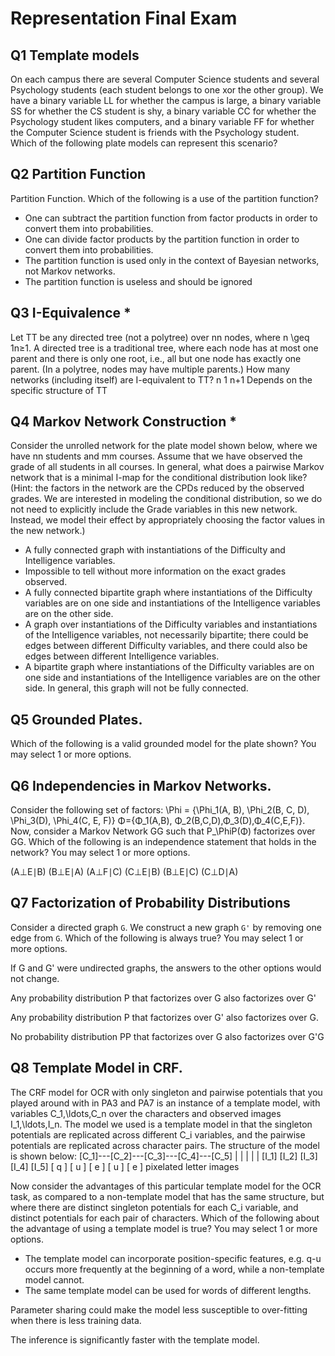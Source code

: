 # Representation Final Exam

## Q1 Template models
On each campus there are several Computer Science students and several Psychology students (each student belongs to one xor the other group). We have a binary variable LL for whether the campus is large, a binary variable SS for whether the CS student is shy, a binary variable CC for whether the Psychology student likes computers, and a binary variable FF for whether the Computer Science student is friends with the Psychology student. Which of the following plate models can represent this scenario?


## Q2 Partition Function
Partition Function. Which of the following is a use of the partition function?

* One can subtract the partition function from factor products in order to convert them into probabilities.
* One can divide factor products by the partition function in order to convert them into probabilities.
* The partition function is used only in the context of Bayesian networks, not Markov networks.
* The partition function is useless and should be ignored


## Q3 I-Equivalence *
Let TT be any directed tree (not a polytree) over nn nodes, where n \geq 1n≥1. A directed tree is a traditional tree, where each node has at most one parent and there is only one root, i.e., all but one node has exactly one parent. (In a polytree, nodes may have multiple parents.) How many networks (including itself) are I-equivalent to TT?
n
1
n+1
Depends on the specific structure of TT


## Q4 Markov Network Construction *
Consider the unrolled network for the plate model shown below, where we have nn students and mm courses. Assume that we have observed the grade of all students in all courses. In general, what does a pairwise Markov network that is a minimal I-map for the conditional distribution look like? (Hint: the factors in the network are the CPDs reduced by the observed grades. We are interested in modeling the conditional distribution, so we do not need to explicitly include the Grade variables in this new network. Instead, we model their effect by appropriately choosing the factor values in the new network.)

* A fully connected graph with instantiations of the Difficulty and Intelligence variables.
* Impossible to tell without more information on the exact grades observed.
* A fully connected bipartite graph where instantiations of the Difficulty variables are on one side and instantiations of the Intelligence variables are on the other side.
* A graph over instantiations of the Difficulty variables and instantiations of the Intelligence variables, not necessarily bipartite; there could be edges between different Difficulty variables, and there could also be edges between different Intelligence variables.
* A bipartite graph where instantiations of the Difficulty variables are on one side and instantiations of the Intelligence variables are on the other side. In general, this graph will not be fully connected.


## Q5 Grounded Plates.

Which of the following is a valid grounded model for the plate shown? You may select 1 or more options.



## Q6 Independencies in Markov Networks.

Consider the following set of factors: 
\Phi = \{\Phi_1(A, B), \Phi_2(B, C, D), \Phi_3(D), \Phi_4(C, E, F)\}
Φ={Φ_1(A,B), Φ_2(B,C,D),Φ_3(D),Φ_4(C,E,F)}. 
Now, consider a Markov Network GG such that 
P_\PhiP(Φ)
​factorizes over GG. Which of the following is an independence statement that holds in the network? You may select 1 or more options.

(A⊥E∣B)
(B⊥E∣A)
(A⊥F∣C)
(C⊥E∣B)
(B⊥E∣C)
(C⊥D∣A)


## Q7 Factorization of Probability Distributions

Consider a directed graph `G`. We construct a new graph `G'`   by removing one edge from `G`. Which of the following is always true? You may select 1 or more options.

If G and G' were undirected graphs, the answers to the other options would not change.

Any probability distribution P that factorizes over G also factorizes over G'

Any probability distribution P that factorizes over G' also factorizes over G.

No probability distribution PP that factorizes over G also factorizes over G'G


## Q8 Template Model in CRF.

The CRF model for OCR with only singleton and pairwise potentials that you played around with in PA3 and PA7 is an instance of a template model, with variables C_1,\ldots,C_n  over the characters and observed images I_1,\ldots,I_n. The model we used is a template model in that the singleton potentials are replicated across different C_i variables, and the pairwise potentials are replicated across character pairs. The structure of the model is shown below:
 [C_1]---[C_2]---[C_3]---[C_4]---[C_5]
   |       |       |       |       |
 [I_1]   [I_2]   [I_3]   [I_4]   [I_5]
 [ q ]   [ u ]   [ e ]   [ u ]   [ e ] pixelated letter images

Now consider the advantages of this particular template model for the OCR task, as compared to a non-template model that has the same structure, but where there are distinct singleton potentials for each C_i variable, and distinct potentials for each pair of characters. Which of the following about the advantage of using a template model is true? You may select 1 or more options.


* The template model can incorporate position-specific features, e.g. q-u occurs more frequently at the beginning of a word, while a non-template model cannot.
* The same template model can be used for words of different lengths.


Parameter sharing could make the model less susceptible to over-fitting when there is less training data.


The inference is significantly faster with the template model.


